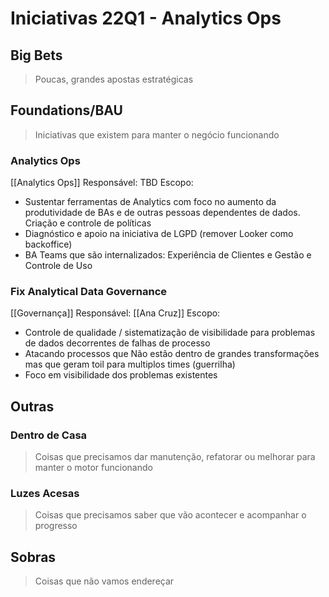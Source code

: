 # Iniciativas 22Q1 - Analytics Ops
## Big Bets
> Poucas, grandes apostas estratégicas


## Foundations/BAU
> Iniciativas que existem para manter o negócio funcionando

### Analytics Ops
[[Analytics Ops]]
Responsável: TBD
Escopo:
- Sustentar ferramentas de Analytics com foco no aumento da produtividade de BAs e de outras pessoas dependentes de dados. Criação e controle de políticas  
- Diagnóstico e apoio na iniciativa de LGPD (remover Looker como backoffice)  
- BA Teams que são internalizados: Experiência de Clientes e Gestão e Controle de Uso

### Fix Analytical Data Governance
[[Governança]]
Responsável: [[Ana Cruz]]
Escopo: 
- Controle de qualidade / sistematização de visibilidade para problemas de dados decorrentes de falhas de processo  
- Atacando processos que Não estão dentro de grandes transformações mas que geram toil para multiplos times (guerrilha)  
- Foco em visibilidade dos problemas existentes

## Outras
### Dentro de Casa
> Coisas que precisamos dar manutenção, refatorar ou melhorar para manter o motor funcionando


### Luzes Acesas
> Coisas que precisamos saber que vão acontecer e acompanhar o progresso


## Sobras
> Coisas que não vamos endereçar
